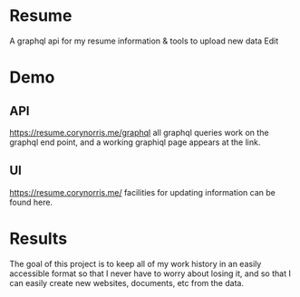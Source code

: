 # Resume
A graphql api for my resume information & tools to upload new data Edit

# Demo
## API
https://resume.corynorris.me/graphql
all graphql queries work on the graphql end point, and a working graphiql page appears at the link.

## UI
https://resume.corynorris.me/
facilities for updating information can be found here.

# Results
The goal of this project is to keep all of my work history in an easily accessible format so that I never have to worry about losing it, and so that I can easily create new websites, documents, etc from the data.